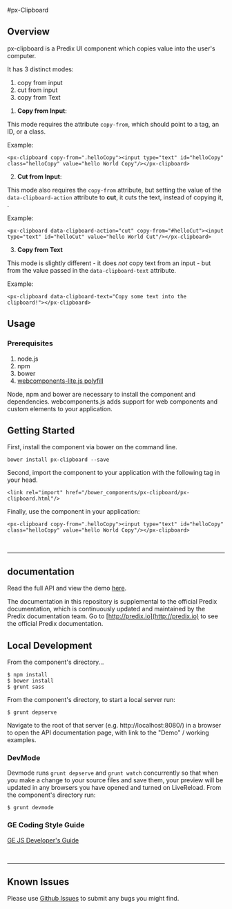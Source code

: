 #px-Clipboard

## Overview

px-clipboard is a Predix UI component which copies value into the user's computer.

It has 3 distinct modes:
  1. copy from input
  2. cut from input
  3. copy from Text

1) **Copy from Input**:

This mode requires the attribute `copy-from`, which should point to a tag, an ID, or a class.

Example:

    <px-clipboard copy-from=".helloCopy"><input type="text" id="helloCopy" class="helloCopy" value="hello World Copy"/></px-clipboard>


2) **Cut from Input**:

This mode also requires the `copy-from` attribute, but setting the value of the `data-clipboard-action` attribute to **cut**, it cuts the text, instead of copying it, .

Example:

    <px-clipboard data-clipboard-action="cut" copy-from="#helloCut"><input type="text" id="helloCut" value="hello World Cut"/></px-clipboard>


3) **Copy from Text**

This mode is slightly different - it does *not* copy text from an input - but from the value passed in the `data-clipboard-text`  attribute.

Example:

    <px-clipboard data-clipboard-text="Copy some text into the clipboard!"></px-clipboard>


## Usage

### Prerequisites
1. node.js
2. npm
3. bower
4. [webcomponents-lite.js polyfill](https://github.com/webcomponents/webcomponentsjs)

Node, npm and bower are necessary to install the component and dependencies. webcomponents.js adds support for web components and custom elements to your application.

## Getting Started

First, install the component via bower on the command line.

```
bower install px-clipboard --save
```

Second, import the component to your application with the following tag in your head.

```
<link rel="import" href="/bower_components/px-clipboard/px-clipboard.html"/>
```

Finally, use the component in your application:

```
<px-clipboard copy-from=".helloCopy"><input type="text" id="helloCopy" class="helloCopy" value="hello World Copy"/></px-clipboard>
```

<br />
<hr />

## documentation

Read the full API and view the demo [here](https://predixdev.github.io/px-clipboard).

The documentation in this repository is supplemental to the official Predix documentation, which is continuously updated and maintained by the Predix documentation team. Go to [http://predix.io](http://predix.io)  to see the official Predix documentation.


## Local Development

From the component's directory...

```
$ npm install
$ bower install
$ grunt sass
```

From the component's directory, to start a local server run:

```
$ grunt depserve
```

Navigate to the root of that server (e.g. http://localhost:8080/) in a browser to open the API documentation page, with link to the "Demo" / working examples.


### DevMode
Devmode runs `grunt depserve` and `grunt watch` concurrently so that when you make a change to your source files and save them, your preview will be updated in any browsers you have opened and turned on LiveReload.
From the component's directory run:

```
$ grunt devmode
```

### GE Coding Style Guide
[GE JS Developer's Guide](https://github.com/GeneralElectric/javascript)

<br />
<hr />

## Known Issues

Please use [Github Issues](https://github.com/PredixDev/Px-Clipboard/issues) to submit any bugs you might find.
